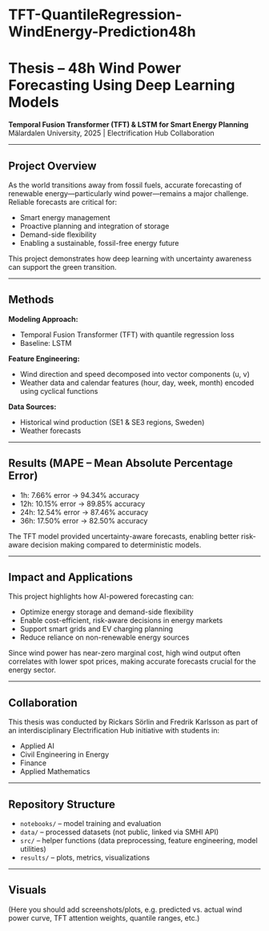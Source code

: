 # TFT-QuantileRegression-WindEnergy-Prediction48h

# Thesis – 48h Wind Power Forecasting Using Deep Learning Models

**Temporal Fusion Transformer (TFT) & LSTM for Smart Energy Planning**
Mälardalen University, 2025 | Electrification Hub Collaboration

---

## Project Overview

As the world transitions away from fossil fuels, accurate forecasting of renewable energy—particularly wind power—remains a major challenge. Reliable forecasts are critical for:

* Smart energy management
* Proactive planning and integration of storage
* Demand-side flexibility
* Enabling a sustainable, fossil-free energy future

This project demonstrates how deep learning with uncertainty awareness can support the green transition.

---

## Methods

**Modeling Approach:**

* Temporal Fusion Transformer (TFT) with quantile regression loss
* Baseline: LSTM

**Feature Engineering:**

* Wind direction and speed decomposed into vector components (u, v)
* Weather data and calendar features (hour, day, week, month) encoded using cyclical functions

**Data Sources:**

* Historical wind production (SE1 & SE3 regions, Sweden)
* Weather forecasts

---

## Results (MAPE – Mean Absolute Percentage Error)

* 1h: 7.66% error → 94.34% accuracy
* 12h: 10.15% error → 89.85% accuracy
* 24h: 12.54% error → 87.46% accuracy
* 36h: 17.50% error → 82.50% accuracy

The TFT model provided uncertainty-aware forecasts, enabling better risk-aware decision making compared to deterministic models.

---

## Impact and Applications

This project highlights how AI-powered forecasting can:

* Optimize energy storage and demand-side flexibility
* Enable cost-efficient, risk-aware decisions in energy markets
* Support smart grids and EV charging planning
* Reduce reliance on non-renewable energy sources

Since wind power has near-zero marginal cost, high wind output often correlates with lower spot prices, making accurate forecasts crucial for the energy sector.

---

## Collaboration

This thesis was conducted by Rickars Sörlin and Fredrik Karlsson as part of an interdisciplinary Electrification Hub initiative with students in:

* Applied AI
* Civil Engineering in Energy
* Finance
* Applied Mathematics

---

## Repository Structure

* `notebooks/` – model training and evaluation
* `data/` – processed datasets (not public, linked via SMHI API)
* `src/` – helper functions (data preprocessing, feature engineering, model utilities)
* `results/` – plots, metrics, visualizations

---

## Visuals

(Here you should add screenshots/plots, e.g. predicted vs. actual wind power curve, TFT attention weights, quantile ranges, etc.)


